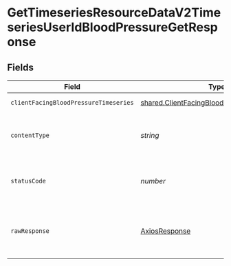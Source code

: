 # GetTimeseriesResourceDataV2TimeseriesUserIdBloodPressureGetResponse


## Fields

| Field                                                                                                      | Type                                                                                                       | Required                                                                                                   | Description                                                                                                |
| ---------------------------------------------------------------------------------------------------------- | ---------------------------------------------------------------------------------------------------------- | ---------------------------------------------------------------------------------------------------------- | ---------------------------------------------------------------------------------------------------------- |
| `clientFacingBloodPressureTimeseries`                                                                      | [shared.ClientFacingBloodPressureTimeseries](../../models/shared/clientfacingbloodpressuretimeseries.md)[] | :heavy_minus_sign:                                                                                         | Successful Response                                                                                        |
| `contentType`                                                                                              | *string*                                                                                                   | :heavy_check_mark:                                                                                         | HTTP response content type for this operation                                                              |
| `statusCode`                                                                                               | *number*                                                                                                   | :heavy_check_mark:                                                                                         | HTTP response status code for this operation                                                               |
| `rawResponse`                                                                                              | [AxiosResponse](https://axios-http.com/docs/res_schema)                                                    | :heavy_minus_sign:                                                                                         | Raw HTTP response; suitable for custom response parsing                                                    |